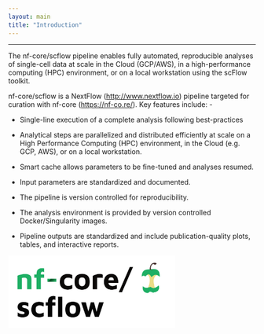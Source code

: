 ```yaml
---
layout: main
title: "Introduction"
---
```


---

The nf-core/scflow pipeline enables fully automated, reproducible analyses of single-cell data at scale in the Cloud (GCP/AWS), in a high-performance computing (HPC) environment, or on a local workstation using the scFlow toolkit.

nf-core/scflow is a NextFlow (http://www.nextflow.io) pipeline targeted for curation with nf-core (https://nf-co.re/). Key features include: -

- Single-line execution of a complete analysis following best-practices

- Analytical steps are parallelized and distributed efficiently at scale on a High Performance Computing (HPC) environment, in the Cloud (e.g. GCP, AWS), or on a local workstation.

- Smart cache allows parameters to be fine-tuned and analyses resumed.

- Input parameters are standardized and documented.

- The pipeline is version controlled for reproducibility.

- The analysis environment is provided by version controlled Docker/Singularity images.

- Pipeline outputs are standardized and include publication-quality plots, tables, and interactive reports.

[<img src="/docs/assets/img/nf-core-scflow_logo_light.png" width="340">](https://github.com/combiz/nf-core-scflow)
